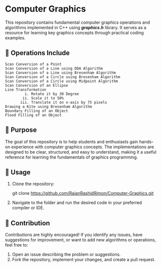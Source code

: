 # Computer Graphics
This repository contains fundamental computer graphics operations and algorithms implemented in C++ using **_graphics.h_** library. It serves as a resource for learning key graphics concepts through practical coding examples.
## 📂 Operations Include
    Scan Conversion of a Point
    Scan Conversion of a Line using DDA Algorithm
    Scan Conversion of a Line using Bresenham Algorithm
    Scan Conversion of a Circle using Bresenham Algorithm
    Scan Conversion of a Circle using Midpoint Algorithm
    Scan Conversion of an Ellipse
    Line Transformation
             i. Rotate it by 30 Degree
            ii. Scale it to 50%
           iii. Translate it on x-axis by 75 pixels
    Drawing a Kite using Bresenham Algorithm
    Boundary Filling of an Object
    Flood Filling of an Object 



    
## 🎯 Purpose 
The goal of this repository is to help students and enthusiasts gain hands-on experience with computer graphics concepts. The implementations are designed to be clear, structured, and easy to understand, making it a useful reference for learning the fundamentals of graphics programming.
## 🚀 Usage
1. Clone the repository:
   
   git clone https://github.com/RaianRashidRimon/Computer-Graphics.git
   
3. Navigate to the folder and run the desired code in your preferred compiler or IDE.

## 🤝 Contribution
Contributions are highly encouraged! If you identify any issues, have suggestions for improvement, or want to add new algorithms or operations, feel free to:
1. Open an issue describing the problem or suggestions.
2. Fork the repository, implement your changes, and create a pull request. 
